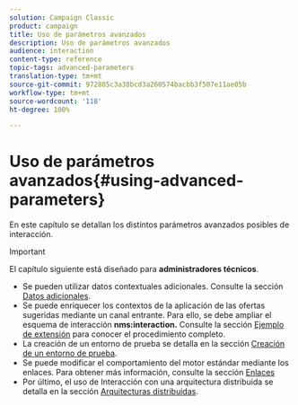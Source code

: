 ```yaml
---
solution: Campaign Classic
product: campaign
title: Uso de parámetros avanzados
description: Uso de parámetros avanzados
audience: interaction
content-type: reference
topic-tags: advanced-parameters
translation-type: tm+mt
source-git-commit: 972885c3a38bcd3a260574bacbb3f507e11ae05b
workflow-type: tm+mt
source-wordcount: '118'
ht-degree: 100%

---
```



# Uso de parámetros avanzados{#using-advanced-parameters}

En este capítulo se detallan los distintos parámetros avanzados posibles de interacción.

>[!IMPORTANT]
>
>El capítulo siguiente está diseñado para **administradores técnicos**.

* Se pueden utilizar datos contextuales adicionales. Consulte la sección [Datos adicionales](../../interaction/using/additional-data.md).
* Se puede enriquecer los contextos de la aplicación de las ofertas sugeridas mediante un canal entrante. Para ello, se debe ampliar el esquema de interacción **nms:interaction.** Consulte la sección [Ejemplo de extensión](../../interaction/using/extension-example.md) para conocer el procedimiento completo.
* La creación de un entorno de prueba se detalla en la sección [Creación de un entorno de prueba](../../interaction/using/creating-a-test-environment.md).
* Se puede modificar el comportamiento del motor estándar mediante los enlaces. Para obtener más información, consulte la sección [Enlaces](../../interaction/using/hooks.md)
* Por último, el uso de Interacción con una arquitectura distribuida se detalla en la sección [Arquitecturas distribuidas](../../interaction/using/distributed-architectures.md).
